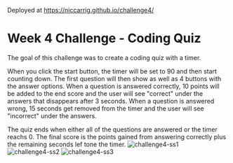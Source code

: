 Deployed at https://niccarrig.github.io/challenge4/

# Week 4 Challenge - Coding Quiz

The goal of this challenge was to create a coding quiz with a timer.

When you click the start button, the timer will be set to 90 and then start counting down. The first question will then show as well as 4 buttons with the answer options. When a question is answered correctly, 10 points will be added to the end score and the user will see "correct" under the answers that disappears after 3 seconds. When a question is answered wrong, 15 seconds get removed from the timer and the user will see "incorrect" under the answers. 

The quiz ends when either all of the questions are answered or the timer reachs 0.
The final score is the points gained from answering correctly plus the remaining seconds lef tone the timer.
![challenge4-ss1](https://user-images.githubusercontent.com/101528994/164884667-8e6bd60f-3ee0-4a59-8b2a-0092ca426f07.png)
![challenge4-ss2](https://user-images.githubusercontent.com/101528994/164884672-b75cb898-581f-46f1-8fda-586039556742.png)
![challenge4-ss3](https://user-images.githubusercontent.com/101528994/164884681-9258ec79-80a9-4bb8-b057-1208333d836b.png)
